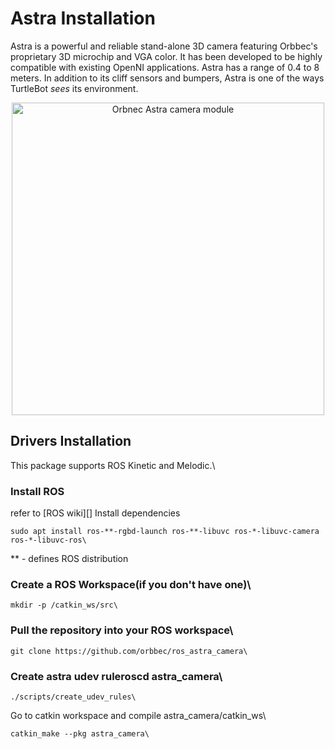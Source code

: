 # Astra Installation

Astra is a powerful and reliable stand-alone 3D camera featuring Orbbec's proprietary 3D microchip and VGA color. It has been developed to be highly compatible with existing OpenNI applications. Astra has a range of 0.4 to 8 meters. In addition to its cliff sensors and bumpers, Astra is one of the ways TurtleBot _sees_ its environment.

<p align="center">
  <img width="500" src="https://user-images.githubusercontent.com/44544565/205486652-a231efbc-cf9e-468b-9248-e0d3b9ddf388.jpeg" title="Orbnec Astra camera module"</p>

## Drivers Installation

This package supports ROS Kinetic and Melodic.\

### Install ROS
refer to [ROS wiki][]
Install dependencies

```
sudo apt install ros-**-rgbd-launch ros-**-libuvc ros-*-libuvc-camera ros-*-libuvc-ros\
```
** - defines ROS distribution

### Create a ROS Workspace(if you don't have one)\
```
mkdir -p /catkin_ws/src\
```
### Pull the repository into your ROS workspace\
```
git clone https://github.com/orbbec/ros_astra_camera\
```
### Create astra udev ruleroscd astra_camera\
```
./scripts/create_udev_rules\
```
Go to catkin workspace and compile astra_camera/catkin_ws\
```
catkin_make --pkg astra_camera\
```
